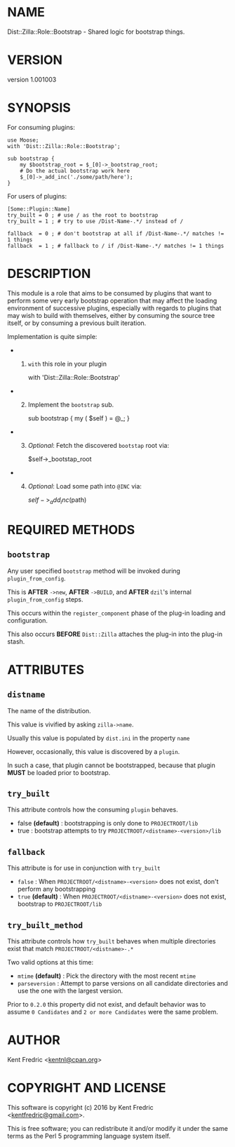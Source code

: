 # NAME

Dist::Zilla::Role::Bootstrap - Shared logic for bootstrap things.

# VERSION

version 1.001003

# SYNOPSIS

For consuming plugins:

    use Moose;
    with 'Dist::Zilla::Role::Bootstrap';

    sub bootstrap {
        my $bootstrap_root = $_[0]->_bootstrap_root;
        # Do the actual bootstrap work here
        $_[0]->_add_inc('./some/path/here');
    }

For users of plugins:

    [Some::Plugin::Name]
    try_built = 0 ; # use / as the root to bootstrap
    try_built = 1 ; # try to use /Dist-Name-.*/ instead of /

    fallback  = 0 ; # don't bootstrap at all if /Dist-Name-.*/ matches != 1 things
    fallback  = 1 ; # fallback to / if /Dist-Name-.*/ matches != 1 things

# DESCRIPTION

This module is a role that aims to be consumed by plugins that want to perform
some very early bootstrap operation that may affect the loading environment of
successive plugins, especially with regards to plugins that may wish to build with
themselves, either by consuming the source tree itself, or by consuming a previous
built iteration.

Implementation is quite simple:

- 1. `with` this role in your plugin

        with 'Dist::Zilla::Role::Bootstrap'

- 2. Implement the `bootstrap` sub.

        sub bootstrap {
          my ( $self ) = @_;
        }

- 3. _Optional_: Fetch the discovered `bootstap` root via:

        $self->_bootstap_root

- 4. _Optional_: Load some path into `@INC` via:

        $self->_add_inc($path)

# REQUIRED METHODS

## `bootstrap`

Any user specified `bootstrap` method will be invoked during `plugin_from_config`.

This is **AFTER** `->new`, **AFTER** `->BUILD`, and **AFTER** `dzil`'s internal `plugin_from_config` steps.

This occurs within the `register_component` phase of the plug-in loading and configuration.

This also occurs **BEFORE** `Dist::Zilla` attaches the plug-in into the plug-in stash.

# ATTRIBUTES

## `distname`

The name of the distribution.

This value is vivified by asking `zilla->name`.

Usually this value is populated by `dist.ini` in the property `name`

However, occasionally, this value is discovered by a `plugin`.

In such a case, that plugin cannot be bootstrapped, because that plugin **MUST** be loaded prior to bootstrap.

## `try_built`

This attribute controls how the consuming `plugin` behaves.

- false **(default)** : bootstrapping is only done to `PROJECTROOT/lib`
- true : bootstrap attempts to try `PROJECTROOT/<distname>-<version>/lib`

## `fallback`

This attribute is for use in conjunction with `try_built`

- `false` : When `PROJECTROOT/<distname>-<version>` does not exist, don't perform any bootstrapping
- `true` **(default)** : When `PROJECTROOT/<distname>-<version>` does not exist, bootstrap to `PROJECTROOT/lib`

## `try_built_method`

This attribute controls how `try_built` behaves when multiple directories exist that match `PROJECTROOT/<distname>-.*`

Two valid options at this time:

- `mtime` **(default)** : Pick the directory with the most recent `mtime`
- `parseversion` : Attempt to parse versions on all candidate directories and use the one with the largest version.

Prior to `0.2.0` this property did not exist, and default behavior was to assume `0 Candidates` and `2 or more Candidates` were the same problem.

# AUTHOR

Kent Fredric &lt;kentnl@cpan.org>

# COPYRIGHT AND LICENSE

This software is copyright (c) 2016 by Kent Fredric &lt;kentfredric@gmail.com>.

This is free software; you can redistribute it and/or modify it under
the same terms as the Perl 5 programming language system itself.
